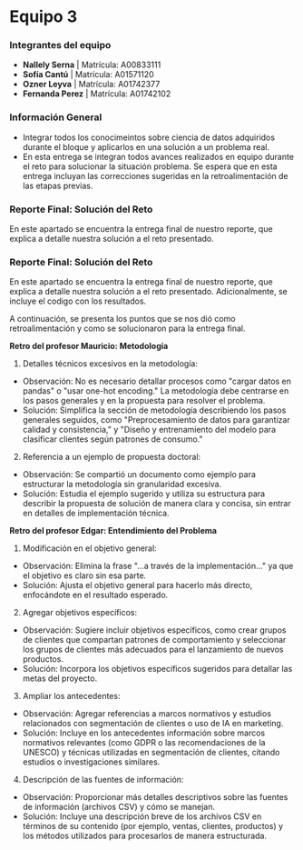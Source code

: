 # **Equipo 3**

### **Integrantes del equipo**
- **Nallely Serna** | Matrícula: A00833111
- **Sofía Cantú** | Matrícula: A01571120
- **Ozner Leyva** | Matrícula: A01742377
- **Fernanda Perez** | Matrícula: A01742102

### **Información General**
- Integrar todos los conocimeintos sobre ciencia de datos adquiridos durante el bloque y aplicarlos en una solución a un problema real.
- En esta entrega se integran todos avances realizados en equipo durante el reto para solucionar la situación problema. Se espera que en esta entrega incluyan las correcciones sugeridas en la retroalimentación de las etapas previas.

### **Reporte Final: Solución del Reto**
En este apartado se encuentra la entrega final de nuestro reporte, que explica a detalle nuestra solución a el reto presentado. 


### **Reporte Final: Solución del Reto**
En este apartado se encuentra la entrega final de nuestro reporte, que explica a detalle nuestra solución a el reto presentado. Adicionalmente, se incluye el codigo con los resultados.

A continuación, se presenta los puntos que se nos dió como retroalimentación y como se solucionaron para la entrega final.

**Retro del profesor Mauricio: Metodología**
1. Detalles técnicos excesivos en la metodología:
- Observación: No es necesario detallar procesos como "cargar datos en pandas" o "usar one-hot encoding." La metodología debe centrarse en los pasos generales y en la propuesta para resolver el problema.
- Solución: Simplifica la sección de metodología describiendo los pasos generales seguidos, como "Preprocesamiento de datos para garantizar calidad y consistencia," y "Diseño y entrenamiento del modelo para clasificar clientes según patrones de consumo."

2. Referencia a un ejemplo de propuesta doctoral:
- Observación: Se compartió un documento como ejemplo para estructurar la metodología sin granularidad excesiva.
- Solución: Estudia el ejemplo sugerido y utiliza su estructura para describir la propuesta de solución de manera clara y concisa, sin entrar en detalles de implementación técnica.

**Retro del profesor Edgar: Entendimiento del Problema**
1. Modificación en el objetivo general:
- Observación: Elimina la frase "...a través de la implementación..." ya que el objetivo es claro sin esa parte.
- Solución: Ajusta el objetivo general para hacerlo más directo, enfocándote en el resultado esperado.

2. Agregar objetivos específicos:
- Observación: Sugiere incluir objetivos específicos, como crear grupos de clientes que compartan patrones de comportamiento y seleccionar los grupos de clientes más adecuados para el lanzamiento de nuevos productos.
- Solución: Incorpora los objetivos específicos sugeridos para detallar las metas del proyecto.

3. Ampliar los antecedentes:
- Observación: Agregar referencias a marcos normativos y estudios relacionados con segmentación de clientes o uso de IA en marketing.
- Solución: Incluye en los antecedentes información sobre marcos normativos relevantes (como GDPR o las recomendaciones de la UNESCO) y técnicas utilizadas en segmentación de clientes, citando estudios o investigaciones similares.

4. Descripción de las fuentes de información:
- Observación: Proporcionar más detalles descriptivos sobre las fuentes de información (archivos CSV) y cómo se manejan.
- Solución: Incluye una descripción breve de los archivos CSV en términos de su contenido (por ejemplo, ventas, clientes, productos) y los métodos utilizados para procesarlos de manera estructurada.
